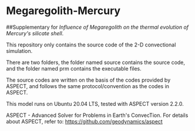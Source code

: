 # Megaregolith-Mercury
##Supplementary for *Influence of Megaregolith on the thermal evolution of Mercury's silicate shell*.  
  
This repository only contains the source code of the 2-D convectional simulation. 

There are two folders, the folder named source contains the source code, and the folder named prm contains the executable files.

The source codes are written on the basis of the codes provided by ASPECT, and follows the same protocol/convention as the codes in ASPECT.
  
This model runs on Ubuntu 20.04 LTS, tested with ASPECT version 2.2.0.
  
ASPECT - Advanced Solver for Problems in Earth's ConvecTion. For details about ASPECT, refer to: https://github.com/geodynamics/aspect
